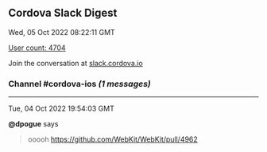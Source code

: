 ## Cordova Slack Digest
Wed, 05 Oct 2022 08:22:11 GMT

[User count: 4704](https://cordova.slack.com/)


Join the conversation at [slack.cordova.io](http://slack.cordova.io/)

### __Channel #cordova-ios__ _(1 messages)_
---

Tue, 04 Oct 2022 19:54:03 GMT

__@dpogue__ says 
> ooooh <https://github.com/WebKit/WebKit/pull/4962>
> 
